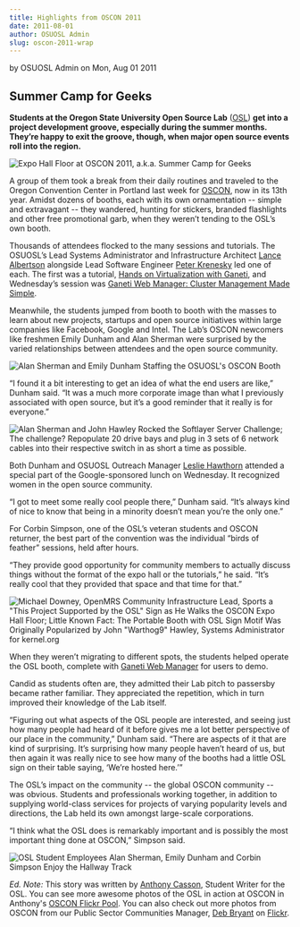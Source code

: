 ```yaml
---
title: Highlights from OSCON 2011
date: 2011-08-01
author: OSUOSL Admin
slug: oscon-2011-wrap
---
```

by OSUOSL Admin on Mon, Aug 01 2011

Summer Camp for Geeks
---------------------

**Students at the Oregon State University Open Source Lab** ([OSL](/)) **get into
a project development groove, especially during the summer months. They’re happy
to exit the groove, though, when major open source events roll into the
region.**

![Expo Hall Floor at OSCON 2011, a.k.a. Summer Camp for Geeks](/images/Show_Floor.jpg#center)

A group of them took a break from their daily routines and traveled to the
Oregon Convention Center in Portland last week for [OSCON](http://oscon.com/), now in its 13th
year. Amidst dozens of booths, each with its own ornamentation -- simple and
extravagant -- they wandered, hunting for stickers, branded flashlights and
other free promotional garb, when they weren’t tending to the OSL’s own booth.

Thousands of attendees flocked to the many sessions and tutorials. The OSUOSL’s
Lead Systems Administrator and Infrastructure Architect [Lance Albertson](http://twitter.com/ramereth)
alongside Lead Software Engineer [Peter Krenesky](http://twitter.com/kreneskyp) led one of each. The first
was a tutorial, [Hands on Virtualization with Ganeti](http://www.oscon.com/oscon2011/public/schedule/detail/18544), and Wednesday’s session
was [Ganeti Web Manager: Cluster Management Made Simple](http://www.oscon.com/oscon2011/public/schedule/detail/18464).

Meanwhile, the students jumped from booth to booth with the masses to learn
about new projects, startups and open source initiatives within large companies
like Facebook, Google and Intel. The Lab’s OSCON newcomers like freshmen Emily
Dunham and Alan Sherman were surprised by the varied relationships between
attendees and the open source community.

![Alan Sherman and Emily Dunham Staffing the OSUOSL's OSCON Booth](/images/alan_emily.jpg#center)

“I found it a bit interesting to get an idea of what the end users are like,”
Dunham said. “It was a much more corporate image than what I previously
associated with open source, but it’s a good reminder that it really is for
everyone.”

![Alan Sherman and John Hawley Rocked the Softlayer Server Challenge; The challenge? Repopulate 20 drive bays and plug in 3 sets of 6 network cables into their respective switch in as short a time as possible.](/images/server_challenger.jpg#center)

Both Dunham and OSUOSL Outreach Manager [Leslie Hawthorn](http://twitter.com/lhawthorn) attended a special
part of the Google-sponsored lunch on Wednesday. It recognized women in the open
source community.

“I got to meet some really cool people there,” Dunham said. “It’s always kind of
nice to know that being in a minority doesn’t mean you’re the only one.”

For Corbin Simpson, one of the OSL’s veteran students and OSCON returner, the
best part of the convention was the individual “birds of feather” sessions, held
after hours.

“They provide good opportunity for community members to actually discuss things
without the format of the expo hall or the tutorials,” he said. “It’s really
cool that they provided that space and that time for that.”

![Michael Downey, OpenMRS Community Infrastructure Lead, Sports a "This Project Supported by the OSL" Sign as He Walks the OSCON Expo Hall Floor; Little Known Fact: The Portable Booth with OSL Sign Motif Was Originally Popularized by John "Warthog9" Hawley, Systems Administrator for kernel.org](/images/michael_downey.jpg#center)

When they weren’t migrating to different spots, the students helped operate the
OSL booth, complete with [Ganeti Web Manager](http://code.osuosl.org/projects/ganeti-webmgr) for users to demo.

Candid as students often are, they admitted their Lab pitch to passersby became
rather familiar. They appreciated the repetition, which in turn improved their
knowledge of the Lab itself.

“Figuring out what aspects of the OSL people are interested, and seeing just how
many people had heard of it before gives me a lot better perspective of our
place in the community,” Dunham said. “There are aspects of it that are kind of
surprising. It’s surprising how many people haven’t heard of us, but then again
it was really nice to see how many of the booths had a little OSL sign on their
table saying, ‘We’re hosted here.’”

The OSL’s impact on the community -- the global OSCON community -- was obvious.
Students and professionals working together, in addition to supplying
world-class services for projects of varying popularity levels and directions,
the Lab held its own amongst large-scale corporations.

“I think what the OSL does is remarkably important and is possibly the most
important thing done at OSCON,” Simpson said.

![OSL Student Employees Alan Sherman, Emily Dunham and Corbin Simpson Enjoy the Hallway Track](/images/alan_corbin_emily.jpg#center)

*Ed. Note:* This story was written by [Anthony Casson](http://twitter.com/ascasson), Student Writer for the
OSL. You can see more awesome photos of the OSL in action at OSCON in Anthony's
[OSCON Flickr Pool](http://www.flickr.com/photos/57075691@N06/sets/72157627333333942/). You can also check out more photos from OSCON from our
Public Sector Communities Manager, [Deb Bryant](http://twitter.com/debbryant) on [Flickr](http://www.flickr.com/photos/opengov/sets/72157627179166361/).
